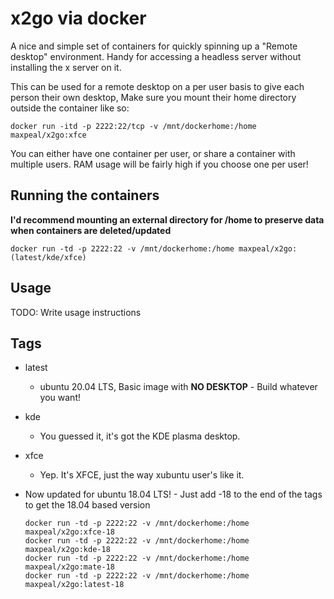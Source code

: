 # x2go via docker

A nice and simple set of containers for quickly spinning up a "Remote desktop" environment. Handy for accessing a headless server without installing the x server on it. 

This can be used for a remote desktop on a per user basis to give each person their own desktop, Make sure you mount their home directory outside the container like so: 

~~~~
docker run -itd -p 2222:22/tcp -v /mnt/dockerhome:/home maxpeal/x2go:xfce
~~~~

You can either have one container per user, or share a container with multiple users. RAM usage will be fairly high if you choose one per user!

## Running the containers

**I'd recommend mounting an external directory for /home to preserve data when containers are deleted/updated**

~~~~
docker run -td -p 2222:22 -v /mnt/dockerhome:/home maxpeal/x2go:(latest/kde/xfce)
~~~~

## Usage

TODO: Write usage instructions

## Tags

* latest
  * ubuntu 20.04 LTS, Basic image with **NO DESKTOP** - Build whatever you want!
* kde
  * You guessed it, it's got the KDE plasma desktop.
* xfce
  * Yep. It's XFCE, just the way xubuntu user's like it.

* Now updated for ubuntu 18.04 LTS! - Just add -18 to the end of the tags to get the 18.04 based version
  ~~~~
  docker run -td -p 2222:22 -v /mnt/dockerhome:/home maxpeal/x2go:xfce-18
  docker run -td -p 2222:22 -v /mnt/dockerhome:/home maxpeal/x2go:kde-18
  docker run -td -p 2222:22 -v /mnt/dockerhome:/home maxpeal/x2go:mate-18
  docker run -td -p 2222:22 -v /mnt/dockerhome:/home maxpeal/x2go:latest-18
  ~~~~
